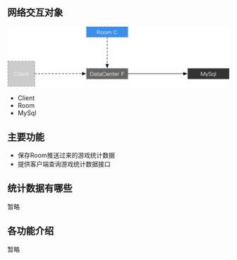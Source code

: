 ## 网络交互对象

![图1](assets/m.jpg)

  - Client
  - Room
  - MySql


## 主要功能

  - 保存Room推送过来的游戏统计数据
  - 提供客户端查询游戏统计数据接口


## 统计数据有哪些

暂略


## 各功能介绍

暂略
